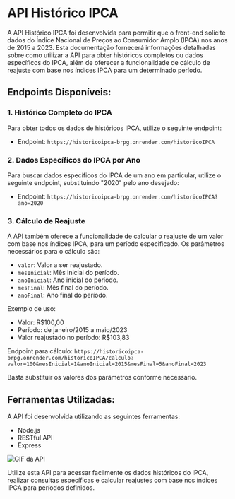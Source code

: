 # API Histórico IPCA

A API Histórico IPCA foi desenvolvida para permitir que o front-end solicite dados do Índice Nacional de Preços ao Consumidor Amplo (IPCA) nos anos de 2015 a 2023. Esta documentação fornecerá informações detalhadas sobre como utilizar a API para obter históricos completos ou dados específicos do IPCA, além de oferecer a funcionalidade de cálculo de reajuste com base nos índices IPCA para um determinado período.

## Endpoints Disponíveis:

### 1. Histórico Completo do IPCA

Para obter todos os dados de históricos IPCA, utilize o seguinte endpoint:

- Endpoint: `https://historicoipca-brpg.onrender.com/historicoIPCA`

### 2. Dados Específicos do IPCA por Ano

Para buscar dados específicos do IPCA de um ano em particular, utilize o seguinte endpoint, substituindo "2020" pelo ano desejado:

- Endpoint: `https://historicoipca-brpg.onrender.com/historicoIPCA?ano=2020`

### 3. Cálculo de Reajuste

A API também oferece a funcionalidade de calcular o reajuste de um valor com base nos índices IPCA, para um período especificado. Os parâmetros necessários para o cálculo são:

- `valor`: Valor a ser reajustado.
- `mesInicial`: Mês inicial do período.
- `anoInicial`: Ano inicial do período.
- `mesFinal`: Mês final do período.
- `anoFinal`: Ano final do período.

Exemplo de uso:

- Valor: R$100,00
- Período: de janeiro/2015 a maio/2023
- Valor reajustado no período: R$103,83

Endpoint para cálculo: `https://historicoipca-brpg.onrender.com/historicoIPCA/calculo?valor=100&mesInicial=1&anoInicial=2015&mesFinal=5&anoFinal=2023`

Basta substituir os valores dos parâmetros conforme necessário.

## Ferramentas Utilizadas:

A API foi desenvolvida utilizando as seguintes ferramentas:

- Node.js
- RESTful API
- Express

![GIF da API](../README/image/API-Rest-full-node.gif)

Utilize esta API para acessar facilmente os dados históricos do IPCA, realizar consultas específicas e calcular reajustes com base nos índices IPCA para períodos definidos.